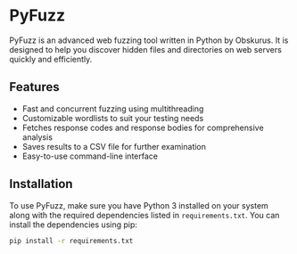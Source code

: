 # PyFuzz

PyFuzz is an advanced web fuzzing tool written in Python by Obskurus. It is designed to help you discover hidden files and directories on web servers quickly and efficiently.

## Features

- Fast and concurrent fuzzing using multithreading
- Customizable wordlists to suit your testing needs
- Fetches response codes and response bodies for comprehensive analysis
- Saves results to a CSV file for further examination
- Easy-to-use command-line interface

## Installation

To use PyFuzz, make sure you have Python 3 installed on your system along with the required dependencies listed in `requirements.txt`. You can install the dependencies using pip:

```bash
pip install -r requirements.txt
